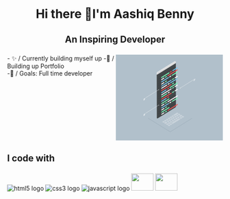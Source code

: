 <h1 align="center">Hi there 👋I'm Aashiq Benny</h1>

###

<h2 align="center">An Inspiring Developer</h2>

###

<img align="right" height="200" width="250" src="Comp Gif.gif"  />

###

<p align="left">-
  ✨ / Currently building myself up
 -🧱 / Building up Portfolio
  <br>-🎯 / Goals: Full time developer</p>

###

<br clear="both">

<h2 align="left">I code with</h2>

###

<div align="left">
  <img src="https://cdn.jsdelivr.net/gh/devicons/devicon/icons/html5/html5-original.svg" height="40" width="52" alt="html5 logo"  />
  <img src="https://cdn.jsdelivr.net/gh/devicons/devicon/icons/css3/css3-original.svg" height="40" width="52" alt="css3 logo"  />
  <img src="https://cdn.jsdelivr.net/gh/devicons/devicon/icons/javascript/javascript-original.svg" height="40" width="52" alt="javascript logo"  />
  <img src="https://cdn.jsdelivr.net/gh/devicons/devicon/icons/bootstrap/bootstrap-original.svg" height="40" width="52 alt="bootstrap logo"  />
  <img src="https://cdn.jsdelivr.net/gh/devicons/devicon@latest/icons/mysql/mysql-original.svg"  height="40"  width="52 />
  <img src="https://cdn.jsdelivr.net/gh/devicons/devicon@latest/icons/python/python-original.svg" height="40"  width="52/>
  <img src="https://cdn.jsdelivr.net/gh/devicons/devicon@latest/icons/php/php-original.svg"  height="40"  width="52 />
  
  
</div>

###

<div align="center">
  
</div>

###

<br clear="both">


###
